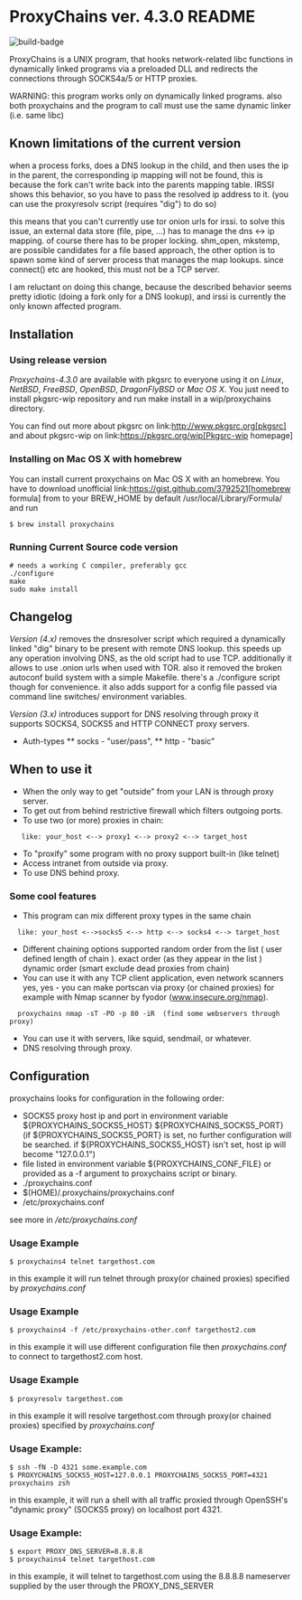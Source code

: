 # ProxyChains ver. 4.3.0 README

![build-badge](https://github.com/hatanhack/proxychains/actions/workflows/buildci.yml/badge.svg)


ProxyChains is a UNIX program, that hooks network-related libc functions
in dynamically linked programs via a preloaded DLL and redirects the
connections through SOCKS4a/5 or HTTP proxies.

WARNING: this program works only on dynamically linked programs.
also both proxychains and the program to call must use
the same dynamic linker (i.e. same libc)

## Known limitations of the current version

when a process forks, does a DNS lookup in the child, and then uses
the ip in the parent, the corresponding ip mapping will not be found,
this is because the fork can't write back into the parents mapping table.
IRSSI shows this behavior, so you have to pass the resolved ip address
to it. (you can use the proxyresolv script (requires "dig") to do so)

this means that you can't currently use tor onion urls for irssi.
to solve this issue, an external data store (file, pipe, ...) has to
manage the dns <-> ip mapping. of course there has to be proper locking.
shm_open, mkstemp, are possible candidates for a file based approach,
the other option is to spawn some kind of server process that manages the
map lookups. since connect() etc are hooked, this must not be a TCP server.

I am reluctant on doing this change, because the described behavior
seems pretty idiotic (doing a fork only for a DNS lookup), and irssi
is currently the only known affected program.

## Installation

### Using release version

*Proxychains-4.3.0* are available with pkgsrc to everyone using it on _Linux_,
_NetBSD_, _FreeBSD_, _OpenBSD_, _DragonFlyBSD_ or _Mac OS X_. You just need to install
pkgsrc-wip repository and run
  make install
in a wip/proxychains directory.

You can find out more about pkgsrc on link:http://www.pkgsrc.org[pkgsrc] and about pkgsrc-wip on
link:https://pkgsrc.org/wip[Pkgsrc-wip homepage]

### Installing on Mac OS X with homebrew

You can install current proxychains on Mac OS X with an homebrew. You have to
download unofficial link:https://gist.github.com/3792521[homebrew formula] from
to your BREW_HOME by default /usr/local/Library/Formula/ and run

```
$ brew install proxychains
```

### Running Current Source code version

```
# needs a working C compiler, preferably gcc
./configure
make
sudo make install
```

## Changelog

*Version (4.x)* removes the dnsresolver script which required a dynamically
linked "dig" binary to be present with remote DNS lookup.
this speeds up any operation involving DNS, as the old script had to use TCP.
additionally it allows to use .onion urls when used with TOR.
also it removed the broken autoconf build system with a simple Makefile.
there's a ./configure script though for convenience.
it also adds support for a config file passed via command line switches/
environment variables.

*Version (3.x)* introduces support for DNS resolving through proxy
it supports SOCKS4, SOCKS5 and HTTP CONNECT proxy servers.

* Auth-types
 ** socks - "user/pass",
 ** http - "basic"

## When to use it

* When the only way to get "outside" from your LAN is through proxy server.
* To get out from behind restrictive firewall which filters outgoing ports.
* To use two (or more) proxies in chain:

```
   like: your_host <--> proxy1 <--> proxy2 <--> target_host
```

* To "proxify" some program with no proxy support built-in (like telnet)
* Access intranet from outside via proxy.
* To use DNS behind proxy.

### Some cool features

* This program can mix different proxy types in the same chain

```
  like: your_host <-->socks5 <--> http <--> socks4 <--> target_host
```

* Different chaining options supported
  random order from the list ( user defined length of chain ).
  exact order  (as they appear in the list )
  dynamic order (smart exclude dead proxies from chain)
* You can use it with any TCP client application, even network scanners
  yes, yes - you can make portscan via proxy (or chained proxies)
  for example with Nmap scanner by fyodor (www.insecure.org/nmap).

```
  proxychains nmap -sT -PO -p 80 -iR  (find some webservers through proxy)
```

* You can use it with servers, like squid, sendmail, or whatever.
* DNS resolving through proxy.

## Configuration

proxychains looks for configuration in the following order:

* SOCKS5 proxy host ip and port in environment variable ${PROXYCHAINS_SOCKS5_HOST} ${PROXYCHAINS_SOCKS5_PORT}
  (if ${PROXYCHAINS_SOCKS5_PORT} is set, no further configuration will be searched. if ${PROXYCHAINS_SOCKS5_HOST} isn't set, host ip will become "127.0.0.1")
* file listed in environment variable ${PROXYCHAINS_CONF_FILE} or
  provided as a -f argument to proxychains script or binary.
* ./proxychains.conf
* $(HOME)/.proxychains/proxychains.conf
* /etc/proxychains.conf

see more in */etc/proxychains.conf*

### Usage Example

```
$ proxychains4 telnet targethost.com
```

in this example it will run telnet through proxy(or chained proxies)
specified by *proxychains.conf*

### Usage Example

```
$ proxychains4 -f /etc/proxychains-other.conf targethost2.com
```

in this example it will use different configuration file then *proxychains.conf*
to connect to targethost2.com host.

### Usage Example

```
$ proxyresolv targethost.com
```

in this example it will resolve targethost.com through proxy(or chained proxies)
specified by *proxychains.conf*

### Usage Example:

```
$ ssh -fN -D 4321 some.example.com
$ PROXYCHAINS_SOCKS5_HOST=127.0.0.1 PROXYCHAINS_SOCKS5_PORT=4321 proxychains zsh
```

in this example, it will run a shell with all traffic proxied through
OpenSSH's "dynamic proxy" (SOCKS5 proxy) on localhost port 4321.

### Usage Example:

```
$ export PROXY_DNS_SERVER=8.8.8.8
$ proxychains4 telnet targethost.com
```

in this example, it will telnet to targethost.com using the 8.8.8.8
nameserver supplied by the user through the PROXY_DNS_SERVER
